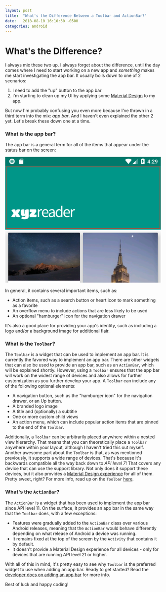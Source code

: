 ```yaml
---
layout: post
title:  "What's the Difference Between a Toolbar and ActionBar?"
date:   2018-08-10 16:10:30 -0500
categories: android
---
```


# What's the Difference?
I always mix these two up. I always forget about the difference, until the day comes where I need to start working on a new app and *something* makes me start investigating the app bar. It usually boils down to one of 2 scenarios:

1. I need to add the "up" button to the app bar
2. I'm starting to clean up my UI by applying some [Material Design](https://material.io/design/) to my app.

But now I'm probably confusing you even more because I've thrown in a third term into the mix: *app bar*. And I haven't even explained the other 2 yet. Let's break these down one at a time.

### What is the app bar?
The app bar is a general term for all of the items that appear under the status bar on the screen:

![App bar from a sample app](/assets/screenshots/appbar.png)

In general, it contains several important items, such as:

* Action items, such as a search button or heart icon to mark something as a favorite
* An overflow menu to include actions that are less likely to be used
* An optional "hamburger" icon for the navigation drawer

It's also a good place for providing your app's identity, such as including a logo and/or a background image for additional flair.

### What is the `Toolbar`?
The `Toolbar` is a widget that can be used to implement an app bar. It is currently the favored way to implement an app bar. There are other widgets that can also be used to provide an app bar, such as an `ActionBar`, which will be explained shortly. However, using a `Toolbar` ensures that the app bar will work on the widest range of devices and also allows for further customization as you further develop your app. A `Toolbar` can include any of the following optional elements:

* A navigation button, such as the "hamburger icon" for the navigation drawer, or an Up button.
* A branded logo image
* A title and (optionally) a subtitle
* One or more custom child views
* An action menu, which can include popular action items that are pinned to the end of the `Toolbar`. 

Additionally, a `Toolbar` can be arbitrarily placed anywhere within a nested view hierarchy. That means that you can theoretically place a `Toolbar` anywhere within your layout, although I haven't tried this out myself. Another awesome part about the `Toolbar` is that, as was mentioned previously, it supports a wide range of devices. That's because it's backwards compatible all the way back down to *API level 7*! That covers any device that can use the support library. Not only does it support these devices, but it also provides a [Material Design experience](https://material.io/design/components/app-bars-top.html) for all of them. Pretty sweet, right? For more info, read up on the `Toolbar` [here](https://developer.android.com/reference/android/support/v7/widget/Toolbar).

### What's the `ActionBar`?
The `ActionBar` is a widget that has been used to implement the app bar since API level 11. On the surface, it provides an app bar in the same way that the `Toolbar` does, with a few exceptions:

* Features were gradually added to the `ActionBar` class over various Android releases, meaning that the `ActionBar` would behave differently depending on what release of Android a device was running.
* It remains fixed at the top of the screen by the `Activity` that contains it by default.
* It doesn't provide a Material Design experience for all devices - only for devices that are running API level 21 or higher.

With all of this in mind, it's pretty easy to see why `Toolbar` is the preferred widget to use when adding an app bar. Ready to get started? Read the [developer docs on adding an app bar](https://developer.android.com/training/appbar/setting-up) for more info.

Best of luck and happy coding!

